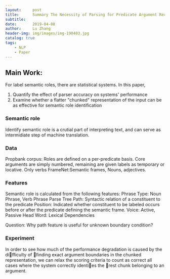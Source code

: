 ```yaml
---
layout:     post
title:      Summary The Necessity of Parsing for Predicate Argument Recognition
subtitle:  
date:       2019-04-08
author:     Lu Zhang
header-img: img/images/img-190403.jpg
catalog: true
tags:
    - NLP
    - Paper
---
```


## Main Work:
For label semantic roles, there are statistical systems. In this paper,
1. Quantify the effect of parser accuracy on systems' performance
2. Examine whether a flatter "chunked" representation of the input can be as effective for semantic role identification 


### Semantic role 
Identify semantic role is a crutial part of interpreting text, and can serve as intermidiate step of machine translation.

### Data
Propbank corpus: Roles are defined on a per-predicate basis. Core arguments are simply numbered, remaining are given labels as temporary or locative. 
Only verbs
FrameNet:Semantic frames, Nouns, adjectives. 

### Features
Semantic role is calculated from the following features: 
Phrase Type: Noun Phrase, Verb Phrase
Parse Tree Path: Syntactic relation of a constituent to the predicate 
Position: Indicated whether constituent to be labeled occurs before or after the predicate defining the semantic frame.
Voice:  Active, Passive 
Head Word: Lexical Dependencies 

Question: 
Why path feature is useful for unknown boundary condition?

### Experiment 
In order to see how much of the performance degradation is caused by the difficulty of finding exact argument boundaries in the chunked representation, we can relax the scoring criteria to count as correct all cases where the system correctly identies the rest chunk belonging to an argument.
